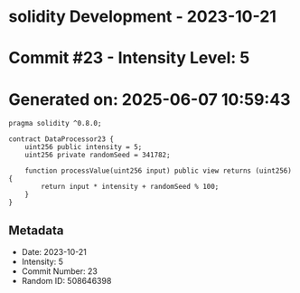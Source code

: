 ﻿# solidity Development - 2023-10-21
# Commit #23 - Intensity Level: 5
# Generated on: 2025-06-07 10:59:43
```solidity
pragma solidity ^0.8.0;

contract DataProcessor23 {
    uint256 public intensity = 5;
    uint256 private randomSeed = 341782;

    function processValue(uint256 input) public view returns (uint256) {
        return input * intensity + randomSeed % 100;
    }
}
```
## Metadata
- Date: 2023-10-21
- Intensity: 5
- Commit Number: 23
- Random ID: 508646398
